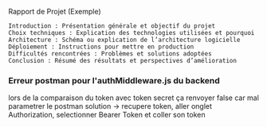 Rapport de Projet (Exemple)

    Introduction : Présentation générale et objectif du projet
    Choix techniques : Explication des technologies utilisées et pourquoi
    Architecture : Schéma ou explication de l’architecture logicielle
    Déploiement : Instructions pour mettre en production
    Difficultés rencontrées : Problèmes et solutions adoptées
    Conclusion : Résumé des résultats et perspectives d’amélioration

### Erreur postman pour l'authMiddleware.js du backend

lors de la comparaison du token avec token secret ça renvoyer false car mal parametrer le postman
solution -> recupere token, aller onglet Authorization, selectionner Bearer Token et coller son token
